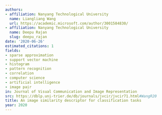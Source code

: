 ```yaml
---
authors:
- affiliation: Nanyang Technological University
  name: Liangliang Wang
  url: https://academic.microsoft.com/author/3001584830/
- affiliation: Nanyang Technological University
  name: Deepu Rajan
  slug: deepu_rajan
date: '2020-06-26'
estimated_citations: 1
fields:
- sparse approximation
- support vector machine
- histogram
- pattern recognition
- correlation
- computer science
- artificial intelligence
- image pair
in: Journal of Visual Communication and Image Representation
src: https://dblp.uni-trier.de/db/journals/jvcir/jvcir71.html#WangR20
title: An image similarity descriptor for classification tasks
year: 2020
---
```

